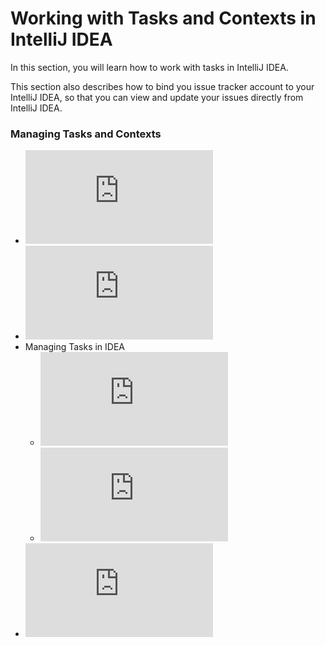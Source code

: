 # Working with Tasks and Contexts in IntelliJ IDEA

In this section, you will learn how to work with tasks in IntelliJ IDEA. 

This section also describes how to bind you issue tracker account to your IntelliJ IDEA, so that you can view and update your issues directly from IntelliJ IDEA.

### Managing Tasks and Contexts

* ![Tasks and Contexts in IntelliJ IDEA](https://github.com/alexandrazolushkina/IntelliJ/blob/master/tasks_in_idea.md)
* ![Enabling Integration with Issue Tracking Systems](https://github.com/alexandrazolushkina/IntelliJ/blob/master/tracker_integration.md)
* Managing Tasks in IDEA
    - ![Opening Tasks](https://github.com/alexandrazolushkina/IntelliJ/blob/master/opening_tasks.md)
    - ![Working with Tasks](https://github.com/alexandrazolushkina/IntelliJ/blob/master/working_with_tasks.md)
* ![Working with Contexts in IntelliJ IDEA](https://github.com/alexandrazolushkina/IntelliJ/blob/master/working_with_contexts.md)
